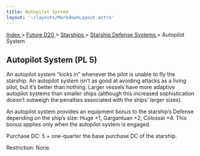 ```yaml
---
title: Autopilot System
layout: '~/layouts/MarkdownLayout.astro'
---
```


[ Index ](/) > [ Future D20 ](/future.d20.srd) > [ Starships ](/future.d20.srd/starships) > [ Starship Defense Systems ](/future.d20.srd/starships/starship.defense) > Autopilot System

##  Autopilot System (PL 5)

An autopilot system “kicks in” whenever the pilot is unable to fly the
starship. An autopilot system isn’t as good at avoiding attacks as a living
pilot, but it’s better than nothing. Larger vessels have more adaptive
autopilot systems than smaller ships (although this increased sophistication
doesn’t outweigh the penalties associated with the ships’ larger sizes).

An autopilot system provides an equipment bonus to the starship’s Defense
depending on the ship’s size: Huge +1, Gargantuan +2, Colossal +4. This bonus
applies only when the autopilot system is engaged.

Purchase DC: 5 + one-quarter the base purchase DC of the starship.

Restriction: None.

